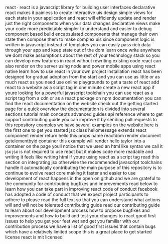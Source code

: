 react · react is a javascript library for building user interfaces declarative react makes it painless to create interactive uis design simple views for each state in your application and react will efficiently update and render just the right components when your data changes declarative views make your code more predictable simpler to understand and easier to debug component based build encapsulated components that manage their own state then compose them to make complex uis since component logic is written in javascript instead of templates you can easily pass rich data through your app and keep state out of the dom learn once write anywhere we dont make assumptions about the rest of your technology stack so you can develop new features in react without rewriting existing code react can also render on the server using node and power mobile apps using react native learn how to use react in your own project installation react has been designed for gradual adoption from the start and you can use as little or as much react as you need use online playgrounds to get a taste of react add react to a website as a script tag in one minute create a new react app if youre looking for a powerful javascript toolchain you can use react as a script tag from a cdn or as a react package on npm documentation you can find the react documentation on the website check out the getting started page for a quick overview the documentation is divided into several sections tutorial main concepts advanced guides api reference where to get support contributing guide you can improve it by sending pull requests to this repository examples we have several examples on the website here is the first one to get you started jsx class hellomessage extends react component render return hello this props name reactdom render document getelementbyid container this example will render hello taylor into a container on the page youll notice that we used an html like syntax we call it jsx jsx is not required to use react but it makes code more readable and writing it feels like writing html if youre using react as a script tag read this section on integrating jsx otherwise the recommended javascript toolchains handle it automatically contributing the main purpose of this repository is to continue to evolve react core making it faster and easier to use development of react happens in the open on github and we are grateful to the community for contributing bugfixes and improvements read below to learn how you can take part in improving react code of conduct facebook has adopted a code of conduct that we expect project participants to adhere to please read the full text so that you can understand what actions will and will not be tolerated contributing guide read our contributing guide to learn about our development process how to propose bugfixes and improvements and how to build and test your changes to react good first issues to help you get your feet wet and get you familiar with our contribution process we have a list of good first issues that contain bugs which have a relatively limited scope this is a great place to get started license react is mit licensed